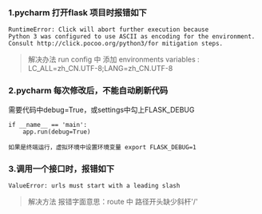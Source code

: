 ### 1.pycharm 打开flask 项目时报错如下

```shell
RuntimeError: Click will abort further execution because 
Python 3 was configured to use ASCII as encoding for the environment. 
Consult http://click.pocoo.org/python3/for mitigation steps.
```

>解决办法
>run config 中 添加
>environments variables : LC_ALL=zh_CN.UTF-8;LANG=zh_CN.UTF-8

### 2.pycharm 每次修改后，不能自动刷新代码

需要代码中debug=True，或settings中勾上FLASK_DEBUG
```
if __name__ == 'main':
    app.run(debug=True)
```
`如果是终端运行，虚拟环境中设置环境变量 export FLASK_DEBUG=1`

###  3.调用一个接口时，报错如下
```
ValueError: urls must start with a leading slash
```
> 解决方法
> 报错字面意思：route 中 路径开头缺少斜杆'/'
